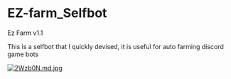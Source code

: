 # EZ-farm_Selfbot

Ez Farm v1.1

This is a selfbot that I quickly devised, it is useful for auto farming discord game bots


<a href="https://freeimage.host/i/2Wzb0N"><img src="https://iili.io/2Wzb0N.md.jpg" alt="2Wzb0N.md.jpg" border="0"></a>
